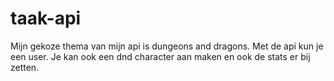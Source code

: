 # taak-api

Mijn gekoze thema van mijn api is dungeons and dragons.
Met de api kun je een user.
Je kan ook een dnd character aan maken en ook de stats er bij zetten.

